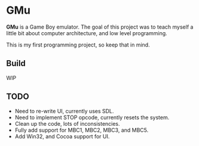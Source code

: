 # GMu

**GMu** is a Game Boy emulator. The goal of this project was to teach myself a little bit about computer architecture, and low level programming.

This is my first programming project, so keep that in mind.

## Build
WIP

## TODO
- Need to re-write UI, currently uses SDL.
- Need to implement STOP opcode, currently resets the system.
- Clean up the code, lots of inconsistencies.
- Fully add support for MBC1, MBC2, MBC3, and MBC5.
- Add Win32, and Cocoa support for UI.